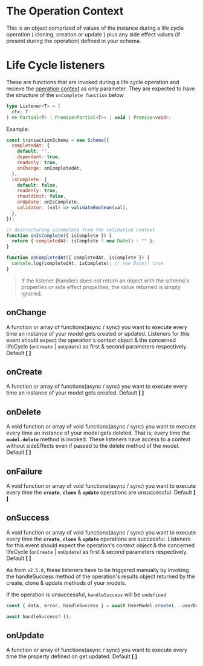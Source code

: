 # The Operation Context

This is an object comprized of values of the instance during a life cycle operation ( cloning, creation or update ) plus any side effect values (if present during the operation) defined in your schema.

# Life Cycle listeners

These are functions that are invoked during a life cycle operation and recieve the [operation context](#the-operation-context) as only parameter. They are expected to have the structure of the `onComplete function` below

```ts
type Listener<T> = (
  ctx: T
) => Partial<T> | Promise<Partial<T>> | void | Promise<void>;
```

Example:

```js
const transactionSchema = new Schema({
  completedAt: {
    default: "",
    dependent: true,
    readonly: true,
    onChange: onCompletedAt,
  },
  isComplete: {
    default: false,
    readonly: true,
    shouldInit: false,
    onUpdate: onIsComplete,
    validator: (val) => validateBoolean(val),
  },
});

// destructuring isComplete from the validation context
function onIsComplete({ isComplete }) {
  return { completedAt: isComplete ? new Date() : "" };
}

function onCompletedAt({ completedAt, isComplete }) {
  console.log(completedAt, isComplete); // new Date() true
}
```

> If the listener (handler) does not return an object with the schema's properties or side effect properties, the value returned is simply ignored.

## onChange

A function or array of functions(async / sync) you want to execute every time an instance of your model gets created or updated. Listeners for this event should expect the operation's context object & the concerned lifeCycle (`onCreate` | `onUpdate`) as first & second parameters respectively Default **[ ]**

## onCreate

A function or array of functions(async / sync) you want to execute every time an instance of your model gets created. Default **[ ]**

## onDelete

A void function or array of void functions(async / sync) you want to execute every time an instance of your model gets deleted. That is; every time the **`model.delete`** method is invoked. These listeners have access to a context without sideEffects even if passed to the delete method of the model. Default **[ ]**

## onFailure

A void function or array of void functions(async / sync) you want to execute every time the **`create`**, **`clone`** & **`update`** operations are unsuccessful. Default **[ ]**

## onSuccess

A void function or array of void functions(async / sync) you want to execute every time the **`create`**, **`clone`** & **`update`** operations are successful. Listeners for this event should expect the operation's context object & the concerned lifeCycle (`onCreate` | `onUpdate`) as first & second parameters respectively. Default **[ ]**

As from `v2.5.0`, these listeners have to be triggered manually by invoking the handleSuccess method of the operation's results object returned by the create, clone & update methods of your models.

If the operation is unsuccessful, `handleSuccess` will be `undefined`

```js
const { data, error, handleSuccess } = await UserModel.create(...userData);

await handleSuccess?.();
```

## onUpdate

A function or array of functions(async / sync) you want to execute every time the property defined on get updated. Default **[ ]**
